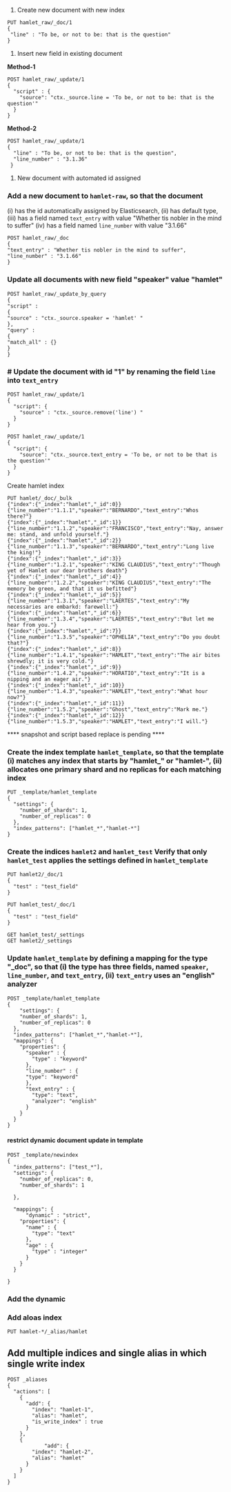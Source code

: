 1. Create new document with new index
```
PUT hamlet_raw/_doc/1
{
 "line" : "To be, or not to be: that is the question"
}
```
1. Insert new field in existing document

**Method-1**
```
POST hamlet_raw/_update/1
{
  "script" : {
    "source": "ctx._source.line = 'To be, or not to be: that is the question'"
  }
}
```
**Method-2**
```
POST hamlet_raw/_update/1
{
  "line" : "To be, or not to be: that is the question",
  "line_number" : "3.1.36"
 }
 ```
1. New document with automated id assigned
### Add a new document to `hamlet-raw`, so that the document ###
(i) has the id automatically assigned by Elasticsearch, 
(ii) has default type, 
(iii) has a field named `text_entry` with value  "Whether tis nobler in the mind to suffer"
(iv) has a field named `line_number` with value "3.1.66"
```
POST hamlet_raw/_doc
{
"text_entry" : "Whether tis nobler in the mind to suffer",
"line_number" : "3.1.66"
}
```
### Update all documents with new field "speaker" value "hamlet"
```
POST hamlet_raw/_update_by_query
{
"script" :
{
"source" : "ctx._source.speaker = 'hamlet' "
},
"query" :
{
"match_all" : {}
}
}
```
### # Update the document with id "1" by renaming the field `line` into `text_entry`
```
POST hamlet_raw/_update/1
{
  "script": {
    "source" : "ctx._source.remove('line') "
  }
}

POST hamlet_raw/_update/1
{
  "script": {
    "source": "ctx._source.text_entry = 'To be, or not to be that is the question'"
  }
}
```
Create hamlet index
```
PUT hamlet/_doc/_bulk
{"index":{"_index":"hamlet","_id":0}}
{"line_number":"1.1.1","speaker":"BERNARDO","text_entry":"Whos there?"}
{"index":{"_index":"hamlet","_id":1}}
{"line_number":"1.1.2","speaker":"FRANCISCO","text_entry":"Nay, answer me: stand, and unfold yourself."}
{"index":{"_index":"hamlet","_id":2}}
{"line_number":"1.1.3","speaker":"BERNARDO","text_entry":"Long live the king!"}
{"index":{"_index":"hamlet","_id":3}}
{"line_number":"1.2.1","speaker":"KING CLAUDIUS","text_entry":"Though yet of Hamlet our dear brothers death"}
{"index":{"_index":"hamlet","_id":4}}
{"line_number":"1.2.2","speaker":"KING CLAUDIUS","text_entry":"The memory be green, and that it us befitted"}
{"index":{"_index":"hamlet","_id":5}}
{"line_number":"1.3.1","speaker":"LAERTES","text_entry":"My necessaries are embarkd: farewell:"}
{"index":{"_index":"hamlet","_id":6}}
{"line_number":"1.3.4","speaker":"LAERTES","text_entry":"But let me hear from you."}
{"index":{"_index":"hamlet","_id":7}}
{"line_number":"1.3.5","speaker":"OPHELIA","text_entry":"Do you doubt that?"}
{"index":{"_index":"hamlet","_id":8}}
{"line_number":"1.4.1","speaker":"HAMLET","text_entry":"The air bites shrewdly; it is very cold."}
{"index":{"_index":"hamlet","_id":9}}
{"line_number":"1.4.2","speaker":"HORATIO","text_entry":"It is a nipping and an eager air."}
{"index":{"_index":"hamlet","_id":10}}
{"line_number":"1.4.3","speaker":"HAMLET","text_entry":"What hour now?"}
{"index":{"_index":"hamlet","_id":11}}
{"line_number":"1.5.2","speaker":"Ghost","text_entry":"Mark me."}
{"index":{"_index":"hamlet","_id":12}}
{"line_number":"1.5.3","speaker":"HAMLET","text_entry":"I will."}
```
**** snapshot and script based replace is pending ****

### Create the index template `hamlet_template`, so that the template (i) matches any index that starts by "hamlet_" or "hamlet-", (ii) allocates one primary shard and no replicas for each matching index 
```
PUT _template/hamlet_template
{
  "settings": {
    "number_of_shards": 1,
    "number_of_replicas": 0
  },
  "index_patterns": ["hamlet_*","hamlet-*"]
}
```
### Create the indices `hamlet2` and `hamlet_test` Verify that only `hamlet_test` applies the settings defined in `hamlet_template`
```
PUT hamlet2/_doc/1
{
  "test" : "test_field"
}

PUT hamlet_test/_doc/1
{
  "test" : "test_field"
}

GET hamlet_test/_settings
GET hamlet2/_settings
```

### Update `hamlet_template` by defining a mapping for the type "_doc", so that (i) the type has three fields, named `speaker`, `line_number`, and `text_entry`, (ii) `text_entry` uses an "english" analyzer

```
POST _template/hamlet_template
{
    "settings": {
    "number_of_shards": 1,
    "number_of_replicas": 0
  },
  "index_patterns": ["hamlet_*","hamlet-*"],
  "mappings": {
    "properties": {
      "speaker" : {
        "type" : "keyword"
      },
      "line_number" : {
      "type": "keyword"
      },
      "text_entry" : {
        "type": "text",
        "analyzer": "english"
      }
    }
  }
}
```

#### restrict dynamic document update in template
```
POST _template/newindex 
{
  "index_patterns": ["test_*"],
  "settings": {
    "number_of_replicas": 0,
    "number_of_shards": 1
    
  },

  "mappings": {
      "dynamic" : "strict",
    "properties": {
      "name" : {
        "type": "text"
      },
      "age" : {
        "type" : "integer"
      }
    }
  }
  
}
```

### Add the dynamic



### Add aloas index
```
PUT hamlet-*/_alias/hamlet
```

## Add multiple indices and single alias in which single write index
```
POST _aliases
{
  "actions": [
    {
      "add": {
        "index": "hamlet-1",
        "alias": "hamlet",
        "is_write_index" : true
      }
    },
    {
            "add": {
        "index": "hamlet-2",
        "alias": "hamlet"
      }
    }
  ]
}
```

